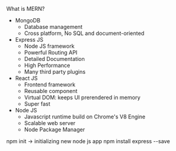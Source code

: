 What is MERN?
- MongoDB
    - Database management
    - Cross platform, No SQL and document-oriented
- Express JS
    - Node JS framework
    - Powerful Routing API
    - Detailed Documentation
    - High Performance
    - Many third party plugins
- React JS
    - Frontend framework
    - Reusable component
    - Virtual DOM: keeps UI prerendered in memory
    - Super fast
- Node JS
    - Javascript runtime build on Chrome's V8 Engine
    - Scalable web server
    - Node Package Manager

npm init -> initializing new node js app
npm install express --save